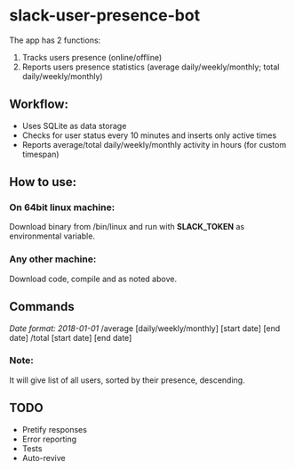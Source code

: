 # slack-user-presence-bot

The app has 2 functions:
1. Tracks users presence (online/offline)
2. Reports users presence statistics (average daily/weekly/monthly; total daily/weekly/monthly)

## Workflow:
- Uses SQLite as data storage
- Checks for user status every 10 minutes and inserts only active times
- Reports average/total daily/weekly/monthly activity in hours (for custom timespan)

## How to use:
### On 64bit linux machine:
Download binary from /bin/linux and run with **SLACK_TOKEN** as environmental variable.

### Any other machine:
Download code, compile and as noted above.


## Commands
*Date format: 2018-01-01*
/average [daily/weekly/monthly] [start date] [end date]
/total [start date] [end date]

### Note:
It will give list of all users, sorted by their presence, descending.

## TODO
- Pretify responses
- Error reporting
- Tests
- Auto-revive
